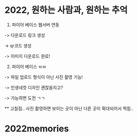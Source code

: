 # 2022, 원하는 사람과, 원하는 추억


1. 파이어 베이스 웹서버 연동

 -> 다운로드 링크 생성
 
 -> qr코드 생성
 
 -> 이미지 다운로드 완료!

2. 파이어 베이스 ㅂㅂ 

 -> 파일 업로드 형식이 아닌 사진 촬영 기능!

 -> 인생네컷 디자인 괜찮을지고?

-> 가능하면 도전 ㄱㄱ

** 고칠점.. 사진 촬영하면 보이는 곳이 아닌 다른 곳이 확대되어서 찍힘..

 
# 2022memories
